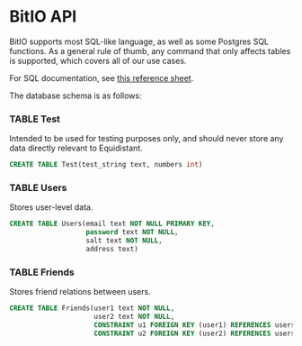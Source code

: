 # BitIO API

BitIO supports most SQL-like language, as well as some Postgres SQL functions. As a general rule of thumb,
any command that only affects tables is supported, which covers all of our use cases.

For SQL documentation, see [this reference sheet](https://dev.mysql.com/doc/refman/8.0/en/).

The database schema is as follows:

### TABLE Test
Intended to be used for testing purposes only, and should never store any data directly relevant
to Equidistant.

```sql
CREATE TABLE Test(test_string text, numbers int)
```

### TABLE Users
Stores user-level data.

```sql
CREATE TABLE Users(email text NOT NULL PRIMARY KEY, 
                   password text NOT NULL,
                   salt text NOT NULL,
                   address text)
```

### TABLE Friends
Stores friend relations between users.

```sql
CREATE TABLE Friends(user1 text NOT NULL,
                     user2 text NOT NULL,
                     CONSTRAINT u1 FOREIGN KEY (user1) REFERENCES users(email),
                     CONSTRAINT u2 FOREIGN KEY (user2) REFERENCES users(email))
```